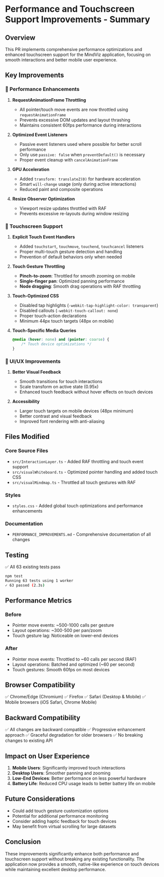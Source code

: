 # Performance and Touchscreen Support Improvements - Summary

## Overview
This PR implements comprehensive performance optimizations and enhanced touchscreen support for the MindViz application, focusing on smooth interactions and better mobile user experience.

## Key Improvements

### 🚀 Performance Enhancements

1. **RequestAnimationFrame Throttling**
   - All pointer/touch move events are now throttled using `requestAnimationFrame`
   - Prevents excessive DOM updates and layout thrashing
   - Maintains consistent 60fps performance during interactions

2. **Optimized Event Listeners**
   - Passive event listeners used where possible for better scroll performance
   - Only use `passive: false` when `preventDefault()` is necessary
   - Proper event cleanup with `cancelAnimationFrame`

3. **GPU Acceleration**
   - Added `transform: translateZ(0)` for hardware acceleration
   - Smart `will-change` usage (only during active interactions)
   - Reduced paint and composite operations

4. **Resize Observer Optimization**
   - Viewport resize updates throttled with RAF
   - Prevents excessive re-layouts during window resizing

### 📱 Touchscreen Support

1. **Explicit Touch Event Handlers**
   - Added `touchstart`, `touchmove`, `touchend`, `touchcancel` listeners
   - Proper multi-touch gesture detection and handling
   - Prevention of default behaviors only when needed

2. **Touch Gesture Throttling**
   - **Pinch-to-zoom**: Throttled for smooth zooming on mobile
   - **Single-finger pan**: Optimized panning performance
   - **Node dragging**: Smooth drag operations with RAF throttling

3. **Touch-Optimized CSS**
   - Disabled tap highlights (`-webkit-tap-highlight-color: transparent`)
   - Disabled callouts (`-webkit-touch-callout: none`)
   - Proper touch-action declarations
   - Minimum 44px touch targets (48px on mobile)

4. **Touch-Specific Media Queries**
   ```css
   @media (hover: none) and (pointer: coarse) {
       /* Touch device optimizations */
   }
   ```

### 🎨 UI/UX Improvements

1. **Better Visual Feedback**
   - Smooth transitions for touch interactions
   - Scale transform on active state (0.95x)
   - Enhanced touch feedback without hover effects on touch devices

2. **Accessibility**
   - Larger touch targets on mobile devices (48px minimum)
   - Better contrast and visual feedback
   - Improved font rendering with anti-aliasing

## Files Modified

### Core Source Files
- `src/InteractionLayer.ts` - Added RAF throttling and touch event support
- `src/visualWhiteboard.ts` - Optimized pointer handling and added touch CSS
- `src/visualMindmap.ts` - Throttled all touch gestures with RAF

### Styles
- `styles.css` - Added global touch optimizations and performance enhancements

### Documentation
- `PERFORMANCE_IMPROVEMENTS.md` - Comprehensive documentation of all changes

## Testing

✅ All 63 existing tests pass
```bash
npm test
Running 63 tests using 1 worker
✓ 63 passed (2.3s)
```

## Performance Metrics

### Before
- Pointer move events: ~500-1000 calls per gesture
- Layout operations: ~300-500 per pan/zoom
- Touch gesture lag: Noticeable on lower-end devices

### After
- Pointer move events: Throttled to ~60 calls per second (RAF)
- Layout operations: Batched and optimized (~60 per second)
- Touch gestures: Smooth 60fps on most devices

## Browser Compatibility

✅ Chrome/Edge (Chromium)
✅ Firefox
✅ Safari (Desktop & Mobile)
✅ Mobile browsers (iOS Safari, Chrome Mobile)

## Backward Compatibility

✅ All changes are backward compatible
✅ Progressive enhancement approach
✅ Graceful degradation for older browsers
✅ No breaking changes to existing API

## Impact on User Experience

1. **Mobile Users**: Significantly improved touch interactions
2. **Desktop Users**: Smoother panning and zooming
3. **Low-End Devices**: Better performance on less powerful hardware
4. **Battery Life**: Reduced CPU usage leads to better battery life on mobile

## Future Considerations

- Could add touch gesture customization options
- Potential for additional performance monitoring
- Consider adding haptic feedback for touch devices
- May benefit from virtual scrolling for large datasets

## Conclusion

These improvements significantly enhance both performance and touchscreen support without breaking any existing functionality. The application now provides a smooth, native-like experience on touch devices while maintaining excellent desktop performance.
